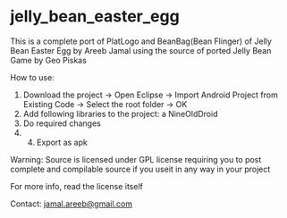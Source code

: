jelly_bean_easter_egg
=====================

This is a complete port of PlatLogo and BeanBag(Bean Flinger) of Jelly Bean Easter Egg by Areeb Jamal using the source of ported Jelly Bean Game by Geo Piskas


How to use:

1. Download the project -> Open Eclipse -> Import Android Project from Existing Code -> Select the root folder -> OK
2. Add following libraries to the project:
    a NineOldDroid
3. Do required changes
4. 4. Export as apk


Warning: Source is licensed under GPL license requiring you to post complete and compilable source if you useit in any way in your project

For more info, read the license itself

Contact: jamal.areeb@gmail.com
